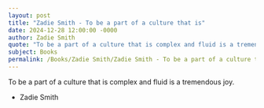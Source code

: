 ```yaml
---
layout: post
title: "Zadie Smith - To be a part of a culture that is"
date: 2024-12-28 12:00:00 -0000
author: Zadie Smith
quote: "To be a part of a culture that is complex and fluid is a tremendous joy."
subject: Books
permalink: /Books/Zadie Smith/Zadie Smith - To be a part of a culture that is
---
```


To be a part of a culture that is complex and fluid is a tremendous joy.

- Zadie Smith
